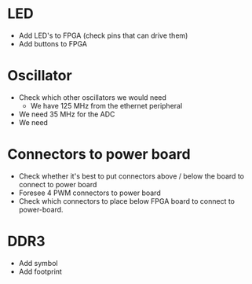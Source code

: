 # LED
- Add LED's to FPGA (check pins that can drive them)
- Add buttons to FPGA

# Oscillator
- Check which other oscillators we would need
	- We have 125 MHz from the ethernet peripheral
- We need 35 MHz for the ADC
- We need 

# Connectors to power board
- Check whether it's best to put connectors above / below the board to connect to power board
- Foresee 4 PWM connectors to power board
- Check which connectors to place below FPGA board to connect to power-board.

# DDR3
- Add symbol
- Add footprint
